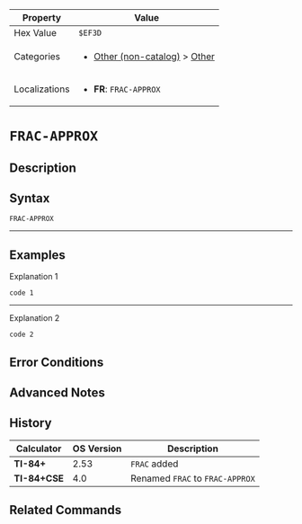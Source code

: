| Property      | Value |
|---------------|-------|
| Hex Value     | `$EF3D`|
| Categories    | <ul><li>[Other (non-catalog)](<../categories/Other (non-catalog).md>) > [Other](<../categories/Other (non-catalog).md#Other>)</li></ul> |
| Localizations | <ul><li><b>FR</b>: `FRAC-APPROX`</li></ul> |

# `FRAC-APPROX`

## Description




## Syntax
`FRAC-APPROX`

<hr>

## Examples

Explanation 1
```ti-basic
code 1
```
---
Explanation 2
```ti-basic
code 2
```

## Error Conditions


## Advanced Notes


## History
| Calculator | OS Version | Description |
|------------|------------|-------------|
| <b>TI-84+</b> | 2.53 | `FRAC` added
| <b>TI-84+CSE</b> | 4.0 | Renamed `FRAC` to `FRAC-APPROX`

## Related Commands

    